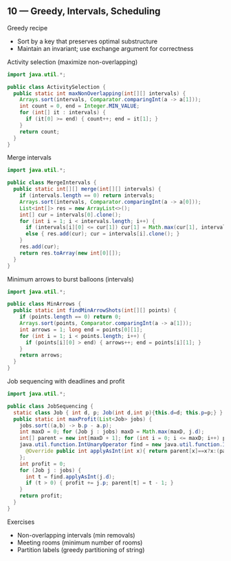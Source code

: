 ## 10 — Greedy, Intervals, Scheduling

Greedy recipe
- Sort by a key that preserves optimal substructure
- Maintain an invariant; use exchange argument for correctness

Activity selection (maximize non-overlapping)
```java
import java.util.*;

public class ActivitySelection {
  public static int maxNonOverlapping(int[][] intervals) {
    Arrays.sort(intervals, Comparator.comparingInt(a -> a[1]));
    int count = 0, end = Integer.MIN_VALUE;
    for (int[] it : intervals) {
      if (it[0] >= end) { count++; end = it[1]; }
    }
    return count;
  }
}
```

Merge intervals
```java
import java.util.*;

public class MergeIntervals {
  public static int[][] merge(int[][] intervals) {
    if (intervals.length == 0) return intervals;
    Arrays.sort(intervals, Comparator.comparingInt(a -> a[0]));
    List<int[]> res = new ArrayList<>();
    int[] cur = intervals[0].clone();
    for (int i = 1; i < intervals.length; i++) {
      if (intervals[i][0] <= cur[1]) cur[1] = Math.max(cur[1], intervals[i][1]);
      else { res.add(cur); cur = intervals[i].clone(); }
    }
    res.add(cur);
    return res.toArray(new int[0][]);
  }
}
```

Minimum arrows to burst balloons (intervals)
```java
import java.util.*;

public class MinArrows {
  public static int findMinArrowShots(int[][] points) {
    if (points.length == 0) return 0;
    Arrays.sort(points, Comparator.comparingInt(a -> a[1]));
    int arrows = 1; long end = points[0][1];
    for (int i = 1; i < points.length; i++) {
      if (points[i][0] > end) { arrows++; end = points[i][1]; }
    }
    return arrows;
  }
}
```

Job sequencing with deadlines and profit
```java
import java.util.*;

public class JobSequencing {
  static class Job { int d, p; Job(int d,int p){this.d=d; this.p=p;} }
  public static int maxProfit(List<Job> jobs) {
    jobs.sort((a,b) -> b.p - a.p);
    int maxD = 0; for (Job j : jobs) maxD = Math.max(maxD, j.d);
    int[] parent = new int[maxD + 1]; for (int i = 0; i <= maxD; i++) parent[i] = i;
    java.util.function.IntUnaryOperator find = new java.util.function.IntUnaryOperator(){
      @Override public int applyAsInt(int x){ return parent[x]==x?x:(parent[x]=applyAsInt(parent[x])); }
    };
    int profit = 0;
    for (Job j : jobs) {
      int t = find.applyAsInt(j.d);
      if (t > 0) { profit += j.p; parent[t] = t - 1; }
    }
    return profit;
  }
}
```

Exercises
- Non-overlapping intervals (min removals)
- Meeting rooms (minimum number of rooms)
- Partition labels (greedy partitioning of string)


